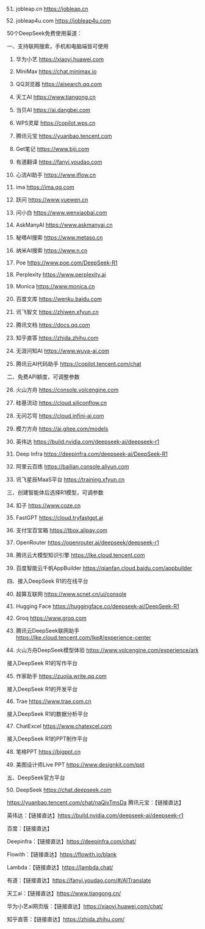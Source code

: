 51. jobleap.cn
https://jobleap.cn

52. jobleap4u.com
https://jobleap4u.com

50个DeepSeek免费使用渠道：

一、支持联网搜索，手机和电脑端皆可使用

1. 华为小艺
https://xiaoyi.huawei.com
1. MiniMax
https://chat.minimax.io
1. QQ浏览器
https://aisearch.qq.com

1. 天工AI
https://www.tiangong.cn

1. 当贝AI
https://ai.dangbei.com

1. WPS灵犀
https://copilot.wps.cn

1. 腾讯元宝
https://yuanbao.tencent.com

1. Get笔记
https://www.biji.com

1. 有道翻译
https://fanyi.youdao.com

1.  心流AI助手
https://www.iflow.cn

1.  ima
https://ima.qq.com

1.  跃问
https://www.yuewen.cn

1.  问小白
https://www.wenxiaobai.com

1.  AskManyAI
https://www.askmanyai.cn

1.  秘塔AI搜索
https://www.metaso.cn

1.  纳米AI搜索
https://www.n.cn

1.  Poe
https://www.poe.com/DeepSeek-R1

1.  Perplexity
https://www.perplexity.ai

1.  Monica
https://www.monica.cn

1.  百度文库
https://wenku.baidu.com

1.  讯飞智文
https://zhiwen.xfyun.cn

1.  腾讯文档
https://docs.qq.com

1.  知乎直答
https://zhida.zhihu.com

1.  无涯问知AI
https://www.wuya-ai.com

1.  腾讯云AI代码助手
https://copilot.tencent.com/chat

二、免费API额度，可调整参数

26. 火山方舟
https://console.volcengine.com

27. 硅基流动
https://cloud.siliconflow.cn

28. 无问芯穹
https://cloud.infini-ai.com

29. 模力方舟
https://ai.gitee.com/models

30. 英伟达
https://build.nvidia.com/deepseek-ai/deepseek-r1

31. Deep Infra
https://deepinfra.com/deepseek-ai/DeepSeek-R1

32. 阿里云百炼
https://bailian.console.aliyun.com

33. 讯飞星辰MaaS平台
https://training.xfyun.cn


三、创建智能体后选择R1模型，可调参数

34. 扣子
https://www.coze.cn

35. FastGPT
https://cloud.tryfastgpt.ai

36. 支付宝百宝箱
https://tbox.alipay.com

37. OpenRouter
https://openrouter.ai/deepseek/deepseek-r1


38. 腾讯云大模型知识引擎
https://lke.cloud.tencent.com

39. 百度智能云千帆AppBuilder
https://qianfan.cloud.baidu.com/appbuilder

四、接入DeepSeek R1的在线平台

40. 超算互联网
https://www.scnet.cn/ui/console

41. Hugging Face
https://huggingface.co/deepseek-ai/DeepSeek-R1

42. Groq
https://www.groq.com

43. 腾讯云DeepSeek联网助手
https://lke.cloud.tencent.com/lke#/experience-center

44. 火山方舟DeepSeek模型体验
https://www.volcengine.com/experience/ark

接入DeepSeek R1的写作平台

45. 作家助手
https://zuojia.write.qq.com

接入DeepSeek R1的开发平台

46. Trae
https://www.trae.com.cn

接入DeepSeek R1的数据分析平台

47. ChatExcel
https://www.chatexcel.com

接入DeepSeek R1的PPT制作平台

48. 笔格PPT
https://bigppt.cn

49. 美图设计师Live PPT
https://www.designkit.com/ppt

五、DeepSeek官方平台

50. DeepSeek
https://chat.deepseek.com


https://yuanbao.tencent.com/chat/naQivTmsDa
腾讯元宝：【链接直达】

英伟达：【链接直达】https://build.nvidia.com/deepseek-ai/deepseek-r1

百度：【链接直达】

Deepinfra：【链接直达】https://deepinfra.com/chat/

Flowith：【链接直达】https://flowith.io/blank

Lambda：【链接直达】https://lambda.chat/

有道：【链接直达】https://fanyi.youdao.com/#/AITranslate

天工ai：【链接直达】https://www.tiangong.cn/

华为小艺ai网页版：【链接直达】https://xiaoyi.huawei.com/chat/

知乎直答：【链接直达】https://zhida.zhihu.com/